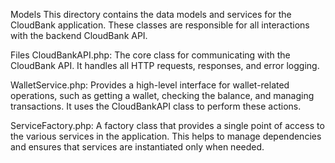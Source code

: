 Models
This directory contains the data models and services for the CloudBank application. These classes are responsible for all interactions with the backend CloudBank API.

Files
CloudBankAPI.php: The core class for communicating with the CloudBank API. It handles all HTTP requests, responses, and error logging.

WalletService.php: Provides a high-level interface for wallet-related operations, such as getting a wallet, checking the balance, and managing transactions. It uses the CloudBankAPI class to perform these actions.

ServiceFactory.php: A factory class that provides a single point of access to the various services in the application. This helps to manage dependencies and ensures that services are instantiated only when needed.